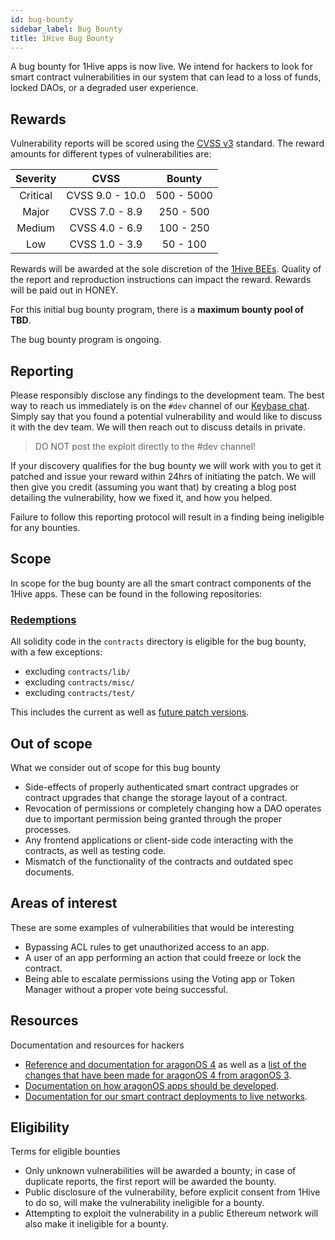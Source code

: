```yaml
---
id: bug-bounty
sidebar_label: Bug Bounty
title: 1Hive Bug Bounty
---
```


A bug bounty for 1Hive apps is now live. We intend for hackers to look for smart contract vulnerabilities in our system that can lead to a loss of funds, locked DAOs, or a degraded user experience.

## Rewards

Vulnerability reports will be scored using the  [CVSS v3](https://www.first.org/cvss/) standard. The reward amounts for different types of vulnerabilities are:

| Severity    | CVSS            | Bounty        |
| :----:      | :----:          | :----:        |
| Critical    | CVSS 9.0 - 10.0 | 500 - 5000    |
| Major       | CVSS 7.0 - 8.9  | 250 - 500     |
| Medium      | CVSS 4.0 - 6.9  | 100 - 250     |
| Low         | CVSS 1.0 - 3.9  | 50 - 100      |

Rewards will be awarded at the sole discretion of the [1Hive BEEs](https://mainnet.aragon.org/#/beehive/0xc893a50f947bdacb4ed66c895cdf545dedb93a9f/). Quality of the report and reproduction instructions can impact the reward. Rewards will be paid out in HONEY.

For this initial bug bounty program, there is a **maximum bounty pool of TBD**.

The bug bounty program is ongoing.

## Reporting

Please responsibly disclose any findings to the development team. The best way to reach us immediately is on the `#dev` channel of our [Keybase chat](https://1hive.org/contribute/keybase). Simply say that you found a potential vulnerability and would like to discuss it with the dev team. We will then reach out to discuss details in private.

> DO NOT post the exploit directly to the #dev channel!

If your discovery qualifies for the bug bounty we will work with you to get it patched and issue your reward within 24hrs of initiating the patch. We will then give you credit (assuming you want that) by creating a blog post detailing the vulnerability, how we fixed it, and how you helped.

Failure to follow this reporting protocol will result in a finding being ineligible for any bounties.

## Scope

In scope for the bug bounty are all the smart contract components of the 1Hive apps. These can be found in the following repositories:

### [Redemptions](https://github.com/1Hive/redemptions-app/tree/master/contracts)

All solidity code in the `contracts` directory is eligible for the bug bounty, with a few exceptions:
- excluding `contracts/lib/`
- excluding `contracts/misc/`
- excluding `contracts/test/`

This includes the current as well as [future patch versions](https://github.com/1hive/redemptions-app/releases).

## Out of scope

What we consider out of scope for this bug bounty
- Side-effects of properly authenticated smart contract upgrades or contract upgrades that change the storage layout of a contract.
- Revocation of permissions or completely changing how a DAO operates due to important permission being granted through the proper processes.
- Any frontend applications or client-side code interacting with the contracts, as well as testing code.
- Mismatch of the functionality of the contracts and outdated spec documents.

## Areas of interest

These are some examples of vulnerabilities that would be interesting
- Bypassing ACL rules to get unauthorized access to an app.
- A user of an app performing an action that could freeze or lock the contract.
- Being able to escalate permissions using the Voting app or Token Manager without a proper vote being successful.

## Resources

Documentation and resources for hackers
- [Reference and documentation for aragonOS 4](https://hack.aragon.org/docs/aragonos-ref.html) as well as a [list of the changes that have been made for aragonOS 4 from aragonOS 3](https://github.com/aragon/aragonOS/wiki/aragonOS-4:-Updates-to-aragonOS-and-aragon-apps).
- [Documentation on how aragonOS apps should be developed](https://hack.aragon.org/docs/aragonos-building.html).
- [Documentation for our smart contract deployments to live networks](https://github.com/aragon/deployments).

## Eligibility

Terms for eligible bounties
- Only unknown vulnerabilities will be awarded a bounty; in case of duplicate reports, the first report will be awarded the bounty.
- Public disclosure of the vulnerability, before explicit consent from 1Hive to do so, will make the vulnerability ineligible for a bounty.
- Attempting to exploit the vulnerability in a public Ethereum network will also make it ineligible for a bounty.
